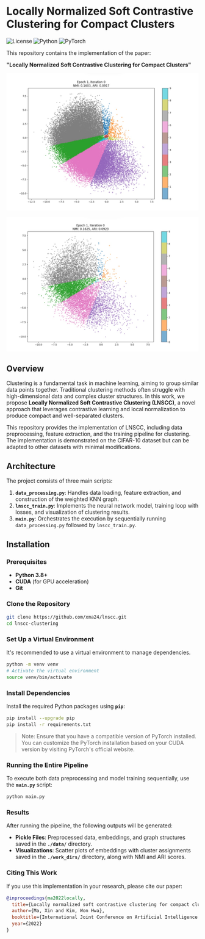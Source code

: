# Locally Normalized Soft Contrastive Clustering for Compact Clusters

![License](https://img.shields.io/badge/license-MIT-blue.svg)
![Python](https://img.shields.io/badge/python-3.8%2B-blue.svg)
![PyTorch](https://img.shields.io/badge/PyTorch-1.7.1%2B-orange.svg)

This repository contains the implementation of the paper:

**"Locally Normalized Soft Contrastive Clustering for Compact Clusters"**

[![LNSCC Train (CIFAR10)](github/lnscc_train.jpg)](github/lnscc_train.mp4)

[![LNSCC Test (CIFAR10)](github/lnscc_test.jpg)](github/lnscc_test.mp4)

## Overview

Clustering is a fundamental task in machine learning, aiming to group similar data points together. Traditional clustering methods often struggle with high-dimensional data and complex cluster structures. In this work, we propose **Locally Normalized Soft Contrastive Clustering (LNSCC)**, a novel approach that leverages contrastive learning and local normalization to produce compact and well-separated clusters.

This repository provides the implementation of LNSCC, including data preprocessing, feature extraction, and the training pipeline for clustering. The implementation is demonstrated on the CIFAR-10 dataset but can be adapted to other datasets with minimal modifications.

## Architecture

The project consists of three main scripts:

1. **`data_processing.py`**: Handles data loading, feature extraction, and construction of the weighted KNN graph.
2. **`lnscc_train.py`**: Implements the neural network model, training loop with losses, and visualization of clustering results.
3. **`main.py`**: Orchestrates the execution by sequentially running `data_processing.py` followed by `lnscc_train.py`.

## Installation

### Prerequisites

- **Python 3.8+**
- **CUDA** (for GPU acceleration)
- **Git**

### Clone the Repository

```bash
git clone https://github.com/xma24/lnscc.git
cd lnscc-clustering
```

### Set Up a Virtual Environment

It's recommended to use a virtual environment to manage dependencies.

```bash
python -m venv venv
# Activate the virtual environment
source venv/bin/activate
```

### Install Dependencies

Install the required Python packages using **`pip`**:

```bash
pip install --upgrade pip
pip install -r requirements.txt
```

> Note: Ensure that you have a compatible version of PyTorch installed. You can customize the PyTorch installation based on your CUDA version by visiting PyTorch's official website.

### Running the Entire Pipeline

To execute both data preprocessing and model training sequentially, use the **`main.py`** script:

```bash
python main.py
```

### Results

After running the pipeline, the following outputs will be generated:

- **Pickle Files**: Preprocessed data, embeddings, and graph structures saved in the **`./data/`** directory.
- **Visualizations**: Scatter plots of embeddings with cluster assignments saved in the **`./work_dirs/`** directory, along with NMI and ARI scores.

### Citing This Work

If you use this implementation in your research, please cite our paper:

```bibtex
@inproceedings{ma2022locally,
  title={Locally normalized soft contrastive clustering for compact clusters},
  author={Ma, Xin and Kim, Won Hwa},
  booktitle={International Joint Conference on Artificial Intelligence (IJCAI)},
  year={2022}
}
```
